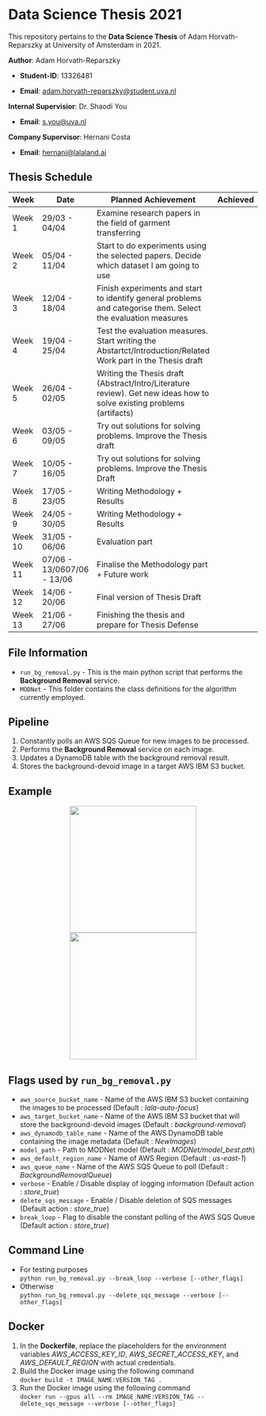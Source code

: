 # Data Science Thesis 2021

This repository pertains to the **Data Science Thesis** of Adam Horvath-Reparszky at University of Amsterdam in 2021.

**Author**: Adam Horvath-Reparszky

* **Student-ID**: 13326481

* **Email**: adam.horvath-reparszky@student.uva.nl

**Internal Supervisior**: Dr. Shaodi You

* **Email**: s.you@uva.nl

**Company Supervisor**: Hernani Costa

* **Email**: hernani@lalaland.ai

## Thesis Schedule
| Week  | Date | Planned Achievement  | Achieved |
| ------------- | ------------- | ------------- | ------------- |
| Week 1 | 29/03 - 04/04 | Examine research papers in the field of garment transferring |  |
| Week 2  | 05/04 - 11/04  | Start to do experiments using the selected papers. Decide which dataset I am going to use |  |
| Week 3 |  12/04 - 18/04 | Finish experiments and start to identify general problems and categorise them. Select the evaluation measures |  |
| Week 4  | 19/04 - 25/04 | Test the evaluation measures. Start writing the Abstartct/Introduction/Related Work part in the Thesis draft |  |
| Week 5 |  26/04 - 02/05 | Writing the Thesis draft (Abstract/Intro/Literature review). Get new ideas how to solve existing problems (artifacts) |  |
| Week 6  |  03/05 - 09/05 | Try out solutions for solving problems. Improve the Thesis draft|  |
| Week 7 | 10/05 - 16/05 | Try out solutions for solving problems. Improve the Thesis Draft |  |
| Week 8  | 17/05 - 23/05 | Writing Methodology + Results |  |
| Week 9 | 24/05 - 30/05 | Writing Methodology + Results|  |
| Week 10  | 31/05 - 06/06 | Evaluation part |  |
| Week 11 | 07/06 - 13/0607/06 - 13/06 | Finalise the Methodology part + Future work|  |
| Week 12  | 14/06 - 20/06 | Final version of Thesis Draft |  |
| Week 13 | 21/06 - 27/06 | Finishing the thesis and prepare for Thesis Defense |  |

## File Information
* `run_bg_removal.py` - This is the main python script that performs the **Background Removal** service.
* `MODNet` - This folder contains the class definitions for the algorithm currently employed.

## Pipeline
1. Constantly polls an AWS SQS Queue for new images to be processed.
2. Performs the **Background Removal** service on each image.
3. Updates a DynamoDB table with the background removal result.
4. Stores the background-devoid image in a target AWS IBM S3 bucket.

## Example
<p align="middle">
  <img src="demo2.jpeg" width="256"/>
  <img src="demo1.jpeg" width="256"/>
</p>

## Flags used by `run_bg_removal.py`
* `aws_source_bucket_name` - Name of the AWS IBM S3 bucket containing the images to be processed (Default : *lala-auto-focus*)
* `aws_target_bucket_name` - Name of the AWS IBM S3 bucket that will store the background-devoid images (Default : *background-removal*)
* `aws_dynamodb_table_name` - Name of the AWS DynamoDB table containing the image metadata (Default : *NewImages*)
* `model_path` - Path to MODNet model (Default : *MODNet/model_best.pth*)
* `aws_default_region_name` - Name of AWS Region (Default : *us-east-1*)
* `aws_queue_name` - Name of the AWS SQS Queue to poll (Default : *BackgroundRemovalQueue*)
* `verbose` - Enable / Disable display of logging information (Default action : *store_true*)
* `delete_sqs_message` - Enable / Disable deletion of SQS messages (Default action : *store_true*)
* `break_loop` - Flag to disable the constant polling of the AWS SQS Queue (Default action : *store_true*)

## Command Line
* For testing purposes<br>
`python run_bg_removal.py --break_loop --verbose [--other_flags]`
* Otherwise<br>
`python run_bg_removal.py --delete_sqs_message --verbose [--other_flags]`

## Docker
1. In the **Dockerfile**, replace the placeholders for the environment variables *AWS_ACCESS_KEY_ID*, *AWS_SECRET_ACCESS_KEY*, and *AWS_DEFAULT_REGION* with actual credentials.
2. Build the Docker image using the following command<br>
`docker build -t IMAGE_NAME:VERSION_TAG .`
3. Run the Docker image using the following command<br>
`docker run --gpus all --rm IMAGE_NAME:VERSION_TAG --delete_sqs_message --verbose [--other_flags]`